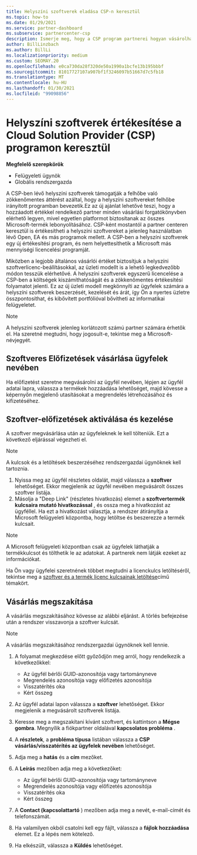 ```yaml
---
title: Helyszíni szoftverek eladása CSP-n keresztül
ms.topic: how-to
ms.date: 01/29/2021
ms.service: partner-dashboard
ms.subservice: partnercenter-csp
description: Ismerje meg, hogy a CSP program partnerei hogyan vásárolhatják meg, kezelhetik, adhatják meg és törölhetik a helyszíni szoftveres előfizetéseket a partner Centerben lévő ügyfelek nevében.
author: BillLinzbach
ms.author: BillLi
ms.localizationpriority: medium
ms.custom: SEOMAY.20
ms.openlocfilehash: e0ca730da28f320de50a1990a1bcfe13b195bbbf
ms.sourcegitcommit: 81017727107a907bf1f3246097b51667d7c5fb18
ms.translationtype: MT
ms.contentlocale: hu-HU
ms.lasthandoff: 01/30/2021
ms.locfileid: "99098856"
---
```

# <a name="sell-on-premise-software-through-the-cloud-solution-provider-csp-program"></a>Helyszíni szoftverek értékesítése a Cloud Solution Provider (CSP) programon keresztül

**Megfelelő szerepkörök**

- Felügyeleti ügynök
- Globális rendszergazda

A CSP-ben lévő helyszíni szoftverek támogatják a felhőbe való zökkenőmentes áttérést azáltal, hogy a helyszíni szoftvereket felhőbe irányított programban bevezetik.Ez az új ajánlat lehetővé teszi, hogy a hozzáadott értékkel rendelkező partner minden vásárlási forgatókönyvben elérhető legyen, mivel egyetlen platformot biztosítanak az összes Microsoft-termék lebonyolításához. CSP-ként mostantól a partner centeren keresztül is értékesítheti a helyszíni szoftvereket a jelenleg használatban lévő Open, EA és más programok mellett. A CSP-ben a helyszíni szoftverek egy új értékesítési program, és nem helyettesíthetik a Microsoft más mennyiségi licencelési programját. 
 
Miközben a legjobb általános vásárlói értéket biztosítjuk a helyszíni szoftverlicenc-beállításokkal, az üzleti modellt is a lehető legkedvezőbb módon tesszük elérhetővé. A helyszíni szoftverek egyszerű licencelése a CSP-ben a költségek kiszámíthatóságát és a zökkenőmentes értékesítési folyamatot jelenti. Ez az új üzleti modell megkönnyíti az ügyfelek számára a helyszíni szoftverek beszerzését, kezelését és árát, így Ön a nyertes üzletre összpontosíthat, és kibővített portfólióval bővítheti az informatikai felügyeletet. 

>[!NOTE]
>A helyszíni szoftverek jelenleg korlátozott számú partner számára érhetők el. Ha szeretné megtudni, hogy jogosult-e, tekintse meg a Microsoft-névjegyét. 


## <a name="buy-software-subscriptions-on-behalf-of-customers"></a>Szoftveres Előfizetések vásárlása ügyfelek nevében

Ha előfizetést szeretne megvásárolni az ügyfél nevében, lépjen az ügyfél adatai lapra, válassza a termékek hozzáadása lehetőséget, majd kövesse a képernyőn megjelenő utasításokat a megrendelés létrehozásához és kifizetéséhez.

## <a name="activate-and-manage-software-subscriptions"></a>Szoftver-előfizetések aktiválása és kezelése

A szoftver megvásárlása után az ügyfeleknek le kell tölteniük. Ezt a következő eljárással végezheti el.

>[!NOTE]
>A kulcsok és a letöltések beszerzéséhez rendszergazdai ügynöknek kell tartoznia.

1. Nyissa meg az ügyfél részletes oldalát, majd válassza a **szoftver** lehetőséget. Ekkor megjelenik az ügyfél nevében megvásárolt összes szoftver listája.
2. Másolja a "Deep Link" (részletes hivatkozás) elemet a **szoftvertermék kulcsaira mutató hivatkozással** , és ossza meg a hivatkozást az ügyféllel. Ha ezt a hivatkozást választja, a rendszer átirányítja a Microsoft felügyeleti központba, hogy letöltse és beszerezze a termék kulcsait.

>[!NOTE]
>A Microsoft felügyeleti központban csak az ügyfelek láthatják a termékkulcsot és tölthetik le az adatokat. A partnerek nem látják ezeket az információkat.

Ha Ön vagy ügyfelei szeretnének többet megtudni a licenckulcs letöltéséről, tekintse meg a [szoftver és a termék licenc kulcsainak letöltése](https://go.microsoft.com/fwlink/p/?linkid=2152525)című témakört.

## <a name="cancel-a-purchase"></a>Vásárlás megszakítása

A vásárlás megszakításához kövesse az alábbi eljárást. A törlés befejezése után a rendszer visszavonja a szoftver kulcsát. 

>[!NOTE]
>A vásárlás megszakításához rendszergazdai ügynöknek kell lennie. 

1.  A folyamat megkezdése előtt győződjön meg arról, hogy rendelkezik a következőkkel: 
    - Az ügyfél bérlői GUID-azonosítója vagy tartományneve
    - Megrendelés azonosítója vagy előfizetés azonosítója
    - Visszatérítés oka
    - Kért összeg

2.  Az ügyfél adatai lapon válassza a **szoftver** lehetőséget. Ekkor megjelenik a megvásárolt szoftverek listája. 

3.  Keresse meg a megszakítani kívánt szoftvert, és kattintson a **Mégse gombra**. Megnyílik a fiókpartner oldalával **kapcsolatos probléma** . 

4.  A **részletek**, a **probléma típusa** listában válassza a **CSP vásárlás/visszatérítés az ügyfelek nevében** lehetőséget.

5.  Adja meg a **hatás** és a **cím** mezőket. 

6.  A **Leírás** mezőben adja meg a következőket: 
    -   Az ügyfél bérlői GUID-azonosítója vagy tartományneve
    -   Megrendelés azonosítója vagy előfizetés azonosítója
    -   Visszatérítés oka
    -   Kért összeg

7.  A **Contact (kapcsolattartó** ) mezőben adja meg a nevét, e-mail-címét és telefonszámát. 

8.  Ha valamilyen okból csatolni kell egy fájlt, válassza a **fájlok hozzáadása** elemet. Ez a lépés nem kötelező. 

9.  Ha elkészült, válassza a **Küldés** lehetőséget.